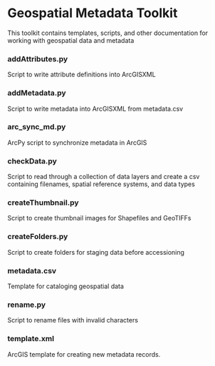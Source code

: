 # Geospatial Metadata Toolkit

This toolkit contains templates, scripts, and other documentation for working with geospatial data and metadata

### addAttributes.py

Script to write attribute definitions into ArcGISXML

### addMetadata.py

Script to write metadata into ArcGISXML from metadata.csv

### arc_sync_md.py

ArcPy script to synchronize metadata in ArcGIS

### checkData.py

Script to read through a collection of data layers and create a csv containing filenames, spatial reference systems, and data types

### createThumbnail.py

Script to create thumbnail images for Shapefiles and GeoTIFFs

### createFolders.py

Script to create folders for staging data before accessioning

### metadata.csv

Template for cataloging geospatial data

### rename.py

Script to rename files with invalid characters


### template.xml

ArcGIS template for creating new metadata records.



